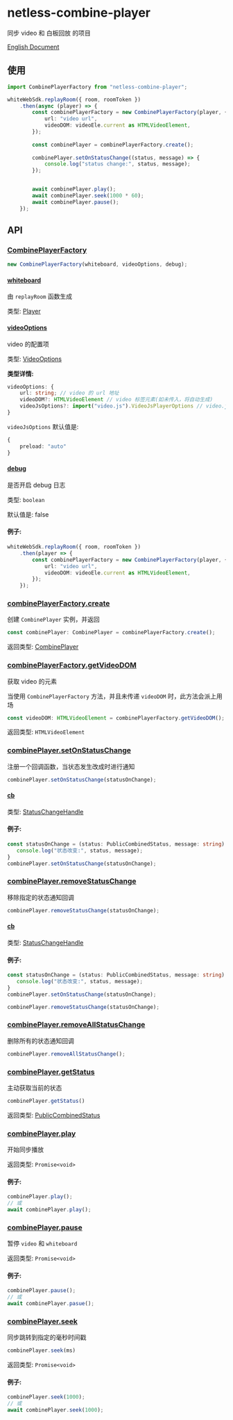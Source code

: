 # netless-combine-player

同步 video 和 白板回放 的项目

[English Document](https://github.com/netless-io/netless-combine-player/blob/master/README-zh.md)

## 使用

```typescript
import CombinePlayerFactory from "netless-combine-player";

whiteWebSdk.replayRoom({ room, roomToken })
    .then(async (player) => {
        const combinePlayerFactory = new CombinePlayerFactory(player, {
            url: "video url",
            videoDOM: videoEle.current as HTMLVideoElement,
        });
        
        const combinePlayer = combinePlayerFactory.create();
        
        combinePlayer.setOnStatusChange((status, message) => {
            console.log("status change:", status, message);
        });


        await combinePlayer.play();
        await combinePlayer.seek(1000 * 60);
        await combinePlayer.pause();
    });
```

## API

### [CombinePlayerFactory](https://github.com/netless-io/netless-combine-player/blob/27c3593dbf/src/index.ts#L8)

```typescript
new CombinePlayerFactory(whiteboard, videoOptions, debug);
```

#### [whiteboard](https://github.com/netless-io/netless-combine-player/blob/27c3593dbf/src/index.ts#L10)

由 `replayRoom` 函数生成

类型: [Player](https://developer.netless.link/javascript-zh/home/player-methods#player-%E7%9A%84%E5%AE%9A%E4%B9%89)

#### [videoOptions](https://github.com/netless-io/netless-combine-player/blob/27c3593dbf/src/index.ts#L9)

video 的配置项

类型: [VideoOptions](https://github.com/netless-io/netless-combine-player/blob/27c3593dbfa244cb8f9c5ab8570726bf33852c45/src/Types.ts#L4-L11)

**类型详情:**

```typescript
videoOptions: {
    url: string; // video 的 url 地址
    videoDOM?: HTMLVideoElement // video 标签元素(如未传入，将自动生成)
    videoJsOptions?: import("video.js").VideoJsPlayerOptions // video.js的配置项(见: https://docs.videojs.com/tutorial-options.html)
}
```

`videoJsOptions` 默认值是:

```typescript
{
    preload: "auto"
}
```

#### [debug](https://github.com/netless-io/netless-combine-player/blob/27c3593dbf/src/index.ts#L11)

是否开启 debug 日志

类型: `boolean`

默认值是: false

#### **例子:**

```typescript
whiteWebSdk.replayRoom({ room, roomToken })
    .then(player => {
        const combinePlayerFactory = new CombinePlayerFactory(player, {
            url: "video url",
            videoDOM: videoEle.current as HTMLVideoElement,
        });
    });
```

### [combinePlayerFactory.create](https://github.com/netless-io/netless-combine-player/blob/27c3593dbf/src/index.ts#L39-L56)

创建 `CombinePlayer` 实例，并返回

```typescript
const combinePlayer: CombinePlayer = combinePlayerFactory.create();
```

返回类型: [CombinePlayer](https://github.com/netless-io/netless-combine-player/blob/27c3593dbf/src/Types.ts#L54-L60)

### [combinePlayerFactory.getVideoDOM](https://github.com/netless-io/netless-combine-player/blob/75593a6a19/src/index.ts#L58-L60)

获取 video 的元素

当使用 `CombinePlayerFactory` 方法，并且未传递 `videoDOM` 时，此方法会派上用场

```typescript
const videoDOM: HTMLVideoElement = combinePlayerFactory.getVideoDOM();
```

返回类型: `HTMLVideoElement`

### [combinePlayer.setOnStatusChange](https://github.com/netless-io/netless-combine-player/blob/27c3593dbf/src/CombinePlayerImplement.ts#L55-L61)

注册一个回调函数，当状态发生改成时进行通知

```typescript
combinePlayer.setOnStatusChange(statusOnChange);
```

#### [cb](https://github.com/netless-io/netless-combine-player/blob/27c3593dbf/src/CombinePlayerImplement.ts#L59)

类型: [StatusChangeHandle](https://github.com/netless-io/netless-combine-player/blob/27c3593dbf/src/Types.ts#L52)

#### **例子:**

```typescript
const statusOnChange = (status: PublicCombinedStatus, message: string): void => {
   console.log("状态改变:", status, message);
}
combinePlayer.setOnStatusChange(statusOnChange);
```

### [combinePlayer.removeStatusChange](https://github.com/netless-io/netless-combine-player/blob/27c3593dbf/src/CombinePlayerImplement.ts#L63-L71)

移除指定的状态通知回调

```typescript
combinePlayer.removeStatusChange(statusOnChange);
```

#### [cb](https://github.com/netless-io/netless-combine-player/blob/27c3593dbf/src/CombinePlayerImplement.ts#L67)

类型: [StatusChangeHandle](https://github.com/netless-io/netless-combine-player/blob/27c3593dbf/src/Types.ts#L52)

#### **例子:**

```typescript
const statusOnChange = (status: PublicCombinedStatus, message: string): void => {
   console.log("状态改变:", status, message);
}
combinePlayer.setOnStatusChange(statusOnChange);

combinePlayer.removeStatusChange(statusOnChange);
```

### [combinePlayer.removeAllStatusChange](https://github.com/netless-io/netless-combine-player/blob/27c3593dbf/src/CombinePlayerImplement.ts#L73-L78)

删除所有的状态通知回调

```typescript
combinePlayer.removeAllStatusChange();
```

### [combinePlayer.getStatus](https://github.com/netless-io/netless-combine-player/blob/27c3593dbf/src/CombinePlayerImplement.ts#L80-L85)

主动获取当前的状态

```typescript
combinePlayer.getStatus()
```

返回类型: [PublicCombinedStatus](https://github.com/netless-io/netless-combine-player/blob/27c3593dbf/src/Types.ts#L26-L34)

### [combinePlayer.play](https://github.com/netless-io/netless-combine-player/blob/27c3593dbf/src/CombinePlayerImplement.ts#L90)

开始同步播放

返回类型: `Promise<void>`

#### **例子:**

```typescript
combinePlayer.play();
// 或
await combinePlayer.play();
```

### [combinePlayer.pause](https://github.com/netless-io/netless-combine-player/blob/27c3593dbf/src/CombinePlayerImplement.ts#L140)

暂停 `video` 和 `whiteboard`

返回类型: `Promise<void>`

#### **例子:**

```typescript
combinePlayer.pause();
// 或
await combinePlayer.pasue();
```

### [combinePlayer.seek](https://github.com/netless-io/netless-combine-player/blob/27c3593dbf/src/CombinePlayerImplement.ts#L158)

同步跳转到指定的毫秒时间戳

```typescript
combinePlayer.seek(ms)
```

返回类型: `Promise<void>`

#### **例子:**

```typescript
combinePlayer.seek(1000);
// 或
await combinePlayer.seek(1000);
```
